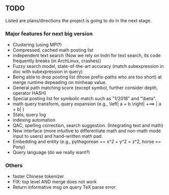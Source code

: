 ## TODO
Listed are plans/directions the project is going to do
in the next stage.

### Major features for next big version
* Clustering (using MPI?)
* Compressed, cached math posting list
* independent text search (Now we rely on Indri for text search, its code frequently breaks (in ArchLinux, crashes))
* Fuzzy search model, state-of-the-art accuracy (match subexpression in doc with subexpression in query)
* Being able to drop posting list (those prefix-paths who are too short) at merge runtime depeading on minheap value.
* General path matching score (except symbol, further consider depth, operator HASH)
* Special posting list for symbolic match such as "1/2016" and "\beta".
* math query transform, query expansion (e.g., \left| a + b \right| +==> | a + b| )
* Stats, query log
* indexing automation
* QAC, spelling correction, search suggestion. (Integrating text and math)
* New interface (more intuitive to differentiate math and non-math mode input to users) and hand-written math pad.
* Embedding and entity (e.g., pythagorean == x^2 + y^2 = z^2, horse == Pony)
* Query language (do we really want?)

### Others
* faster Chinese tokenizer
* FIX: top level AND merge does not work
* Return informative msg on query TeX parse error
